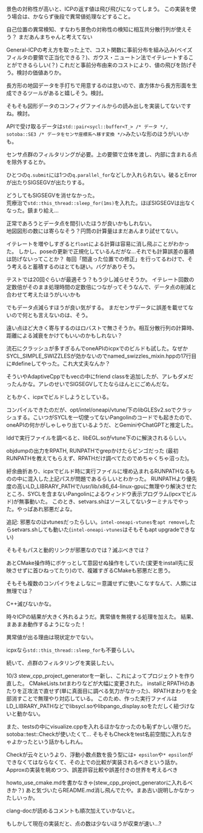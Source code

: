 景色の対称性が高いと、ICPの返す値は飛び飛びになってしまう。
この実装を使う場合は、かならず後段で異常値処理などすること。

自己位置の異常検知、すなわち景色の対称性の検知に相互共分散行列が使えそう？
まだあんまちゃんと考えてない

General-ICPの考え方を取った上で、コスト関数に事前分布を組み込み(ベイズフィルタの要領で正当化できる？)、ガウス・ニュートン法でイテレートすることができるらしい(？)
これだと事前分布由来のコストにより、値の飛びを防げそう。検討の価値ありか。

長方形の地図データを手打ちで用意するのは怠いので、直方体から長方形面を生成できるツールがあると嬉しそう。検討。

そもそも図形データのコンフィグファイルからの読み出しを実装してないですね。検討。

APIで受け取るデータは`std::pair<sycl::buffer<T_> /* データ */, sotoba::SE3 /* データをセンサ座標系へ移す変換 */>`みたいな形のほうがいいかも。

センサ点群のフィルタリングが必要。上の要領で立体を渡し、内部に含まれる点を除外するとか。

ひとつの`q.submit`には1つの`q.parallel_for`などしか入れられない。破るとErrorが出たりSIGSEGVが出たりする。

どうしてもSIGSEGVを消せなかった。  
荒療治で`std::this_thread::sleep_for(1ms)`を入れた。ほぼSIGSEGVは出なくなった。鎮まり給え...

正常であろうとデータ点を間引いたほうが良いかもしれない。  
地図図形の数には寄らなそう？円筒の計算量はまだあんまり試せてない。  

イテレートを増やしすぎると`float`による計算は容易に消し飛ぶことがわかった。
しかし、poseの更新で正規化しているんだがな...それでも計算誤差の蓄積は防げないってことか？
毎回「間違った位置での修正」を行ってるわけで、そう考えると蓄積するのはとても謎い。バグがありそう。

テストでは20回ぐらいが最適そう？もう少し減らせそうか。
イテレート回数の定数倍がそのまま処理時間の定数倍につながってそうなんで、データ点の削減と合わせて考えたほうがいいかも

でもデータ点減らすほうが良い気がする。
まだセンサデータに誤差を載せてないので何とも言えないのは、そう。

遠い点ほど大きく寄与するのはロバストで無さそうか。相互分散行列の計算時、距離による減衰をかけてもいいのかもしれない？

流石にクラッシュが多すぎるんでoneAPIのicpxでのビルドも試した。なぜかSYCL_SIMPLE_SWIZZLESが効かないのでnamed_swizzles_mixin.hppの17行目に#defineしてやった。これ大丈夫なんか？

そういやAdaptiveCppでもvecの中にfriend classを追加したが、アレもダメだったんかな。アレのせいでSIGSEGVしてたならほんとにごめんだな。

ともかく、icpxでビルドしようとしている。

コンパイルできたのだが、opt/intel/oneapi/vtune/下のlibGLESv2.soでクラッシュする。こいつがSYCLを一切使ってないPangolinのコードでも起きたので、oneAPIの何かがしゃしゃり出ているようだ、とGeminiやChatGPTと推定した。

lddで実行ファイルを調べると、libEGL.soがvtune下のに解決されるらしい。

objdumpの出力をRPATH, RUNPATHでgrepかけたらビンゴだった
(最初RUNPATHを教えてもらえず、RPATHだけ調べてたのでめちゃくちゃ沼った)。

紆余曲折あり、icpxでビルド時に実行ファイルに埋め込まれるRUNPATHなるものの中に混入した上記パスが問題であるらしいとわかった。
RUNPATHより優先度の高いLD_LIBRARY_PATHで/usr/lib/x86_64-linux-gpuに無理やり解決させたところ、SYCLを含まないPangolinによるウィンドウ表示プログラム(ipcxでビルド)が無事動いた。
このとき、setvars.shはソースしてないターミナルでやった。やっぱあれ邪悪だよな。

追記: 邪悪なのはvtunesだったらしい。`intel-oneapi-vtunes`を`apt remove`したらsetvars.shしても動いた(`intel-oneapi-vtunes`はそもそもapt upgradeできない)

そもそもパスと動的リンクが邪悪なのでは？滅ぶべきでは？

あとCMake操作時にボケっとして意図せぬ操作をしていた(変更をinstall先に反映させずに首ひねってたり)ので、複雑すぎるCMakeも邪悪だと思う。

そもそも複数のコンパイラをよしなに＝意識せずに使いこなすなんて、人類には無理では？

C++滅びないかな。

時々ICPの結果が大きく外れるようだ。異常値を無視する処理を加えた。
結果、まあまあ動作するようになった！

異常値が出る理由は現状定かでない。

icpxなら`std::this_thread::sleep_for`も不要らしい。

続いて、点群のフィルタリングを実装したい。

10/3 stew_cpp_project_generatorを一新し、これによってプロジェクトを作り直した。
CMakeLists.txtまわりなどが大幅に変更された。
installとRPATHのあたりを正攻法で直せず(単に真面目に調べる気力がなかった)、RPATHまわりを全部消すことで無理やり対応している。
このため、作った実行ファイルはLD_LIBRARY_PATHなどでlibsycl.soやlibpango_display.soをただしく紐づけないと動かない。

また、testsの中にvisualize.cppを入れるほかなかったのも恥ずかしい限りだ。sotoba::test::Checkが使いたくて...
そもそもCheckをtest名前空間に入れなきゃよかったという話かもしれん。

Checkが云々というより、浮動小数点数を扱う型には`+ epsilon`や`* epsilon`ができなくてはならなくて、その上での比較が実装されるべきという話か。
Approxの実装を眺めつつ、誤差許容比較や誤差付きの世界を考えるべき

howto_use_cmake.mdを書かなきゃ(stew_cpp_project_generatorに入れるべきか？) あと気づいたらREADME.md消し飛んでたや。まあ古い説明しかなかったしいっか。

clang-docが読めるコメントも順次加えていかないと。

もしかして現在の実装だと、点の数は少ないほうが収束が速い...?